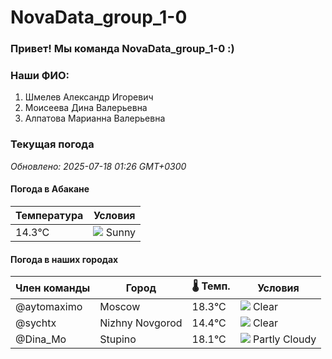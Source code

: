 # NovaData_group_1-0
### Привет! Мы команда NovaData_group_1-0 :)

### Наши ФИО:
1. Шмелев Александр Игоревич
2. Моисеева Дина Валерьевна
3. Алпатова Марианна Валерьевна

### Текущая погода
<!-- WEATHER:START -->
_Обновлено: 2025-07-18 01:26 GMT+0300_

#### Погода в Абакане

| Температура | Условия |
|-------------|----------|
| 14.3°C     | ![](https://cdn.weatherapi.com/weather/64x64/day/113.png) Sunny |

#### Погода в наших городах

| Член команды  | Город               | 🌡️ Темп.  | Условия          |
|---------------|---------------------|-----------|--------------------|
| @aytomaximo    | Moscow              |   18.3°C | ![](https://cdn.weatherapi.com/weather/64x64/night/113.png) Clear        |
| @sychtx        | Nizhny Novgorod     |   14.4°C | ![](https://cdn.weatherapi.com/weather/64x64/night/113.png) Clear        |
| @Dina_Mo       | Stupino             |   18.1°C | ![](https://cdn.weatherapi.com/weather/64x64/night/116.png) Partly Cloudy |

<!-- WEATHER:END -->
